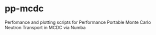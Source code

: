 # pp-mcdc
Perfomance and plotting scripts for Performance Portable Monte Carlo Neutron Transport in MCDC via Numba
